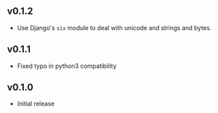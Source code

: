 v0.1.2
------
* Use Django's `six` module to deal with unicode and strings and bytes.

v0.1.1
------
* Fixed typo in python3 compatibility

v0.1.0
------
* Initial release
